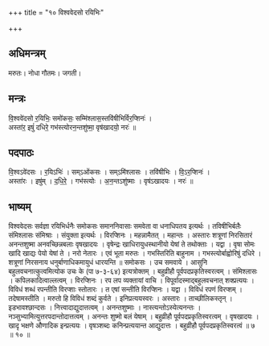 +++
title = "१० विश्ववेदसो रयिभिः"

+++
## अधिमन्त्रम्
मरुतः। नोधा गौतमः। जगती।

## मन्त्रः
वि॒श्ववे॑दसो र॒यिभिः॒ समो॑कसः॒ सम्मि॑श्लास॒स्तवि॑षीभिर्विर॒प्शिनः॑ ।  
अस्ता॑र॒ इषुं॑ दधिरे॒ गभ॑स्त्योरन॒न्तशु॑ष्मा॒ वृष॑खादयो॒ नरः॑ ॥

## पदपाठः
वि॒श्वऽवे॑दसः । र॒यिऽभिः॑ । सम्ऽओ॑कसः । सम्ऽमि॑श्लासः । तवि॑षीभिः । वि॒ऽर॒प्शिनः॑ ।  
अस्ता॑रः । इषु॑म् । द॒धि॒रे॒ । गभ॑स्त्योः । अ॒न॒न्तऽशु॑ष्माः । वृष॑ऽखादयः । नरः॑ ॥

## भाष्यम्
विश्ववेदसः सर्वज्ञा रयिभिर्धनैः समोकसः समाननिवासाः समवेता वा धनाधिपतय इत्यर्थः । तविषीभिर्बलैः संमिश्लासः संमिश्राः । संयुक्ता इत्यर्थः । विरप्शिनः । महन्नामैतत् । महान्तः । अस्तारः शत्रूणां निरसितारं अनन्तशुष्मा अनवच्छिन्नबलाः वृषखादयः । वृषेन्द्रः खाधिरायुधस्थानीयो येषां ते तथोक्ताः । यद्वा । वृषा सोमः खादि खाद्यः पेयो येषां ते । नरो नेतारः । एवं भूता मरुतः । गभस्तिरिति बाहुनाम । गभस्त्योर्बाह्वोरिषुं दधिरे । शत्रूणां निरसनाय धनुर्बाणाधिकमायुधं धारयन्ति ॥ समोकसः । उच समवाये । आसुनि बहुलवचनात्कुत्वमित्योक उचः के (पा ७-३-६४) इत्यत्रोक्तम् । बहुव्रीहौ पूर्वपदप्रकृतिस्वरत्वम् । संमिश्लासः । कपिलकादित्वाल्लत्वम् । विरप्शिनः । रप लप व्यक्तायां वाचि । विपूर्वादस्माद्बहुलवचनात् शक्प्रत्ययः । विविधं शब्धं रपन्तीति विरप्शाः स्तोतारः । त एषां सन्तीति विरप्शिनः । यद्वा । विविधं रपणं विरप्शम् । तदेषामस्तीति । मरुतो हि विविधं शब्दं कुर्वते । इनिप्रत्ययस्वरः । अस्तारः । ताच्छीलिकस्तृन् । इडभावश्छान्दसः । नित्त्वादाद्युदात्तत्वम् । अनन्तशुष्माः । नास्त्यन्तोऽस्येत्यनन्तः । नञ्सुभ्यामित्युत्तरपदान्तोदात्तत्वम् । अनन्तः शुष्मो बलं येषाम् । बहुव्रीहौ पूर्वपदप्रकृतिस्वरत्वम् । वृषखादयः । खादृ भक्षणे औणादिक इन्प्रत्ययः । वृषञ्शब्दः कनिन्प्रत्ययान्त आद्युदात्तः । बहुव्रीहौ पूर्वपदप्रकृतिस्वरत्वं ॥ ७ ॥ १० ॥